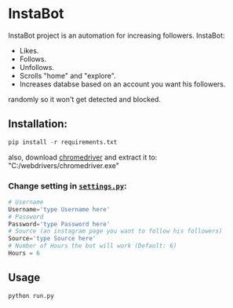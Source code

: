 # InstaBot

InstaBot project is an automation for increasing followers.
InstaBot:

- Likes.
- Follows.
- Unfollows.
- Scrolls "home" and "explore".
- Increases databse based on an account you want his followers.

randomly so it won't get detected and blocked.

## Installation:

```python
pip install -r requirements.txt
```

also, download <a href="https://chromedriver.chromium.org/downloads">chromedriver</a> and extract it to:
"C:/webdrivers/chromedriver.exe"

### Change setting in [`settings.py`](settings.py):

```python
# Username
Username='type Username here'
# Password
Password='type Password here'
# Source (an instagram page you want to follow his followers)
Source='type Source here'
# Number of Hours the bot will work (Default: 6)
Hours = 6
```

## Usage

```python
python run.py
```
